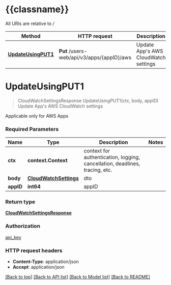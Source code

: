 # {{classname}}

All URIs are relative to */*

| Method                                                             | HTTP request                               | Description                               |
| ------------------------------------------------------------------ | ------------------------------------------ | ----------------------------------------- |
| [**UpdateUsingPUT1**](AwsSettingsControllerAPI.md#UpdateUsingPUT1) | **Put** /users-web/api/v3/apps/{appID}/aws | Update App&#x27;s AWS CloudWatch settings |

# **UpdateUsingPUT1**
> CloudWatchSettingsResponse UpdateUsingPUT1(ctx, body, appID)
Update App's AWS CloudWatch settings

Applicable only for AWS Apps

### Required Parameters

| Name      | Type                                            | Description                                                                 | Notes |
| --------- | ----------------------------------------------- | --------------------------------------------------------------------------- | ----- |
| **ctx**   | **context.Context**                             | context for authentication, logging, cancellation, deadlines, tracing, etc. |
| **body**  | [**CloudWatchSettings**](CloudWatchSettings.md) | dto                                                                         |
| **appID** | **int64**                                       | appID                                                                       |

### Return type

[**CloudWatchSettingsResponse**](CloudWatchSettingsResponse.md)

### Authorization

[api_key](../README.md#api_key)

### HTTP request headers

 - **Content-Type**: application/json
 - **Accept**: application/json

[[Back to top]](#) [[Back to API list]](../README.md#documentation-for-api-endpoints) [[Back to Model list]](../README.md#documentation-for-models) [[Back to README]](../README.md)
